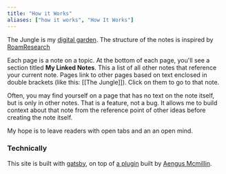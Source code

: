 ```yaml
---
title: "How it Works"
aliases: ["how it works", "How It Works"]
---
```

The Jungle is my [digital garden](https://salman.io/notes/digital-gardens/). The structure of the notes is inspired by [RoamResearch](https://roamresearch.com/)

Each page is a note on a topic. At the bottom of each page, you'll see a section titled **My Linked Notes**. This a list of all other notes that reference your current note. Pages link to other pages based on text enclosed in double brackets (like this: [[The Jungle]]). Click on them to go to that note.

Often, you may find yourself on a page that has no text on the note itself, but is only in other notes. That is a feature, not a bug. It allows me to build context about that note from the reference point of other ideas before creating the note itself.

My hope is to leave readers with open tabs and an an open mind. 

### Technically 

This site is built with [gatsby](https://www.gatsbyjs.com/), on top of [a plugin](https://github.com/aengusmcmillin/gatsby-theme-brain) built by [Aengus Mcmillin](https://twitter.com/aengusmcmillin). 